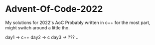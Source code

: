 # Advent-Of-Code-2022
My solutions for 2022's AoC
Probably written in c++ for the most part, might switch around a little tho.

day1 -> c++
day2 -> c
day3 -> ???
..
